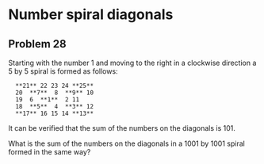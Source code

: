 # Number spiral diagonals
## Problem 28

Starting with the number 1 and moving to the right in a clockwise direction a 5 by 5 spiral is formed as follows:

      **21** 22 23 24 **25**
      20  **7**  8  **9** 10
      19  6  **1**  2 11
      18  **5**  4  **3** 12
      **17** 16 15 14 **13**

It can be verified that the sum of the numbers on the diagonals is 101.

What is the sum of the numbers on the diagonals in a 1001 by 1001 spiral formed in the same way?
